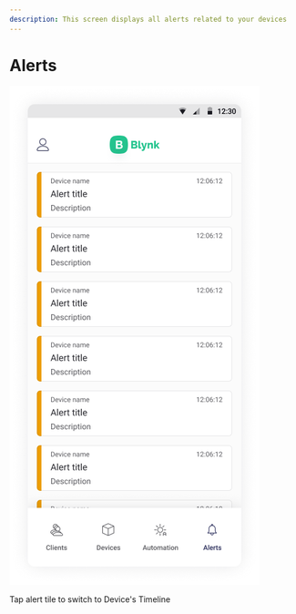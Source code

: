 ```yaml
---
description: This screen displays all alerts related to your devices
---
```


# Alerts

![](../.gitbook/assets/events%20%281%29.png)

Tap alert tile to switch to Device's Timeline 



